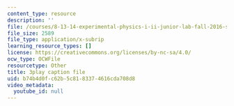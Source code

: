 ```yaml
---
content_type: resource
description: ''
file: /courses/8-13-14-experimental-physics-i-ii-junior-lab-fall-2016-spring-2017/b74b4d0fc62b5c8183374616cda708d8_ylH5uD3mGDo.vtt
file_size: 2589
file_type: application/x-subrip
learning_resource_types: []
license: https://creativecommons.org/licenses/by-nc-sa/4.0/
ocw_type: OCWFile
resourcetype: Other
title: 3play caption file
uid: b74b4d0f-c62b-5c81-8337-4616cda708d8
video_metadata:
  youtube_id: null
---
```

